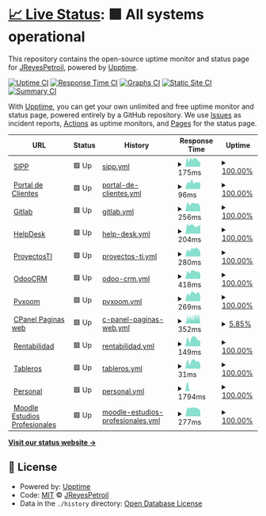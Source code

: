 # [📈 Live Status](https://JReyesPetroil.github.io/upptime): <!--live status--> **🟩 All systems operational**

This repository contains the open-source uptime monitor and status page for [JReyesPetroil](https://JReyesPetroil.github.io/upptime), powered by [Upptime](https://github.com/upptime/upptime).

[![Uptime CI](https://github.com/JReyesPetroil/upptime/workflows/Uptime%20CI/badge.svg)](https://github.com/JReyesPetroil/upptime/actions?query=workflow%3A%22Uptime+CI%22)
[![Response Time CI](https://github.com/JReyesPetroil/upptime/workflows/Response%20Time%20CI/badge.svg)](https://github.com/JReyesPetroil/upptime/actions?query=workflow%3A%22Response+Time+CI%22)
[![Graphs CI](https://github.com/JReyesPetroil/upptime/workflows/Graphs%20CI/badge.svg)](https://github.com/JReyesPetroil/upptime/actions?query=workflow%3A%22Graphs+CI%22)
[![Static Site CI](https://github.com/JReyesPetroil/upptime/workflows/Static%20Site%20CI/badge.svg)](https://github.com/JReyesPetroil/upptime/actions?query=workflow%3A%22Static+Site+CI%22)
[![Summary CI](https://github.com/JReyesPetroil/upptime/workflows/Summary%20CI/badge.svg)](https://github.com/JReyesPetroil/upptime/actions?query=workflow%3A%22Summary+CI%22)

With [Upptime](https://upptime.js.org), you can get your own unlimited and free uptime monitor and status page, powered entirely by a GitHub repository. We use [Issues](https://github.com/JReyesPetroil/upptime/issues) as incident reports, [Actions](https://github.com/JReyesPetroil/upptime/actions) as uptime monitors, and [Pages](https://JReyesPetroil.github.io/upptime) for the status page.

<!--start: status pages-->
<!-- This summary is generated by Upptime (https://github.com/upptime/upptime) -->
<!-- Do not edit this manually, your changes will be overwritten -->
<!-- prettier-ignore -->
| URL | Status | History | Response Time | Uptime |
| --- | ------ | ------- | ------------- | ------ |
| <img alt="" src="https://icons.duckduckgo.com/ip3/sipp.petroil.com.mx.ico" height="13"> [SIPP](https://sipp.petroil.com.mx/login.html) | 🟩 Up | [sipp.yml](https://github.com/JReyesPetroil/upptime/commits/HEAD/history/sipp.yml) | <details><summary><img alt="Response time graph" src="./graphs/sipp/response-time-week.png" height="20"> 175ms</summary><br><a href="https://estatus.petroil.dev/history/sipp"><img alt="Response time 246" src="https://img.shields.io/endpoint?url=https%3A%2F%2Fraw.githubusercontent.com%2FJReyesPetroil%2Fupptime%2FHEAD%2Fapi%2Fsipp%2Fresponse-time.json"></a><br><a href="https://estatus.petroil.dev/history/sipp"><img alt="24-hour response time 146" src="https://img.shields.io/endpoint?url=https%3A%2F%2Fraw.githubusercontent.com%2FJReyesPetroil%2Fupptime%2FHEAD%2Fapi%2Fsipp%2Fresponse-time-day.json"></a><br><a href="https://estatus.petroil.dev/history/sipp"><img alt="7-day response time 175" src="https://img.shields.io/endpoint?url=https%3A%2F%2Fraw.githubusercontent.com%2FJReyesPetroil%2Fupptime%2FHEAD%2Fapi%2Fsipp%2Fresponse-time-week.json"></a><br><a href="https://estatus.petroil.dev/history/sipp"><img alt="30-day response time 190" src="https://img.shields.io/endpoint?url=https%3A%2F%2Fraw.githubusercontent.com%2FJReyesPetroil%2Fupptime%2FHEAD%2Fapi%2Fsipp%2Fresponse-time-month.json"></a><br><a href="https://estatus.petroil.dev/history/sipp"><img alt="1-year response time 217" src="https://img.shields.io/endpoint?url=https%3A%2F%2Fraw.githubusercontent.com%2FJReyesPetroil%2Fupptime%2FHEAD%2Fapi%2Fsipp%2Fresponse-time-year.json"></a></details> | <details><summary><a href="https://estatus.petroil.dev/history/sipp">100.00%</a></summary><a href="https://estatus.petroil.dev/history/sipp"><img alt="All-time uptime 99.94%" src="https://img.shields.io/endpoint?url=https%3A%2F%2Fraw.githubusercontent.com%2FJReyesPetroil%2Fupptime%2FHEAD%2Fapi%2Fsipp%2Fuptime.json"></a><br><a href="https://estatus.petroil.dev/history/sipp"><img alt="24-hour uptime 100.00%" src="https://img.shields.io/endpoint?url=https%3A%2F%2Fraw.githubusercontent.com%2FJReyesPetroil%2Fupptime%2FHEAD%2Fapi%2Fsipp%2Fuptime-day.json"></a><br><a href="https://estatus.petroil.dev/history/sipp"><img alt="7-day uptime 100.00%" src="https://img.shields.io/endpoint?url=https%3A%2F%2Fraw.githubusercontent.com%2FJReyesPetroil%2Fupptime%2FHEAD%2Fapi%2Fsipp%2Fuptime-week.json"></a><br><a href="https://estatus.petroil.dev/history/sipp"><img alt="30-day uptime 100.00%" src="https://img.shields.io/endpoint?url=https%3A%2F%2Fraw.githubusercontent.com%2FJReyesPetroil%2Fupptime%2FHEAD%2Fapi%2Fsipp%2Fuptime-month.json"></a><br><a href="https://estatus.petroil.dev/history/sipp"><img alt="1-year uptime 100.00%" src="https://img.shields.io/endpoint?url=https%3A%2F%2Fraw.githubusercontent.com%2FJReyesPetroil%2Fupptime%2FHEAD%2Fapi%2Fsipp%2Fuptime-year.json"></a></details>
| <img alt="" src="https://icons.duckduckgo.com/ip3/asociados.petroil.com.mx.ico" height="13"> [Portal de Clientes](https://asociados.petroil.com.mx) | 🟩 Up | [portal-de-clientes.yml](https://github.com/JReyesPetroil/upptime/commits/HEAD/history/portal-de-clientes.yml) | <details><summary><img alt="Response time graph" src="./graphs/portal-de-clientes/response-time-week.png" height="20"> 96ms</summary><br><a href="https://estatus.petroil.dev/history/portal-de-clientes"><img alt="Response time 90" src="https://img.shields.io/endpoint?url=https%3A%2F%2Fraw.githubusercontent.com%2FJReyesPetroil%2Fupptime%2FHEAD%2Fapi%2Fportal-de-clientes%2Fresponse-time.json"></a><br><a href="https://estatus.petroil.dev/history/portal-de-clientes"><img alt="24-hour response time 96" src="https://img.shields.io/endpoint?url=https%3A%2F%2Fraw.githubusercontent.com%2FJReyesPetroil%2Fupptime%2FHEAD%2Fapi%2Fportal-de-clientes%2Fresponse-time-day.json"></a><br><a href="https://estatus.petroil.dev/history/portal-de-clientes"><img alt="7-day response time 96" src="https://img.shields.io/endpoint?url=https%3A%2F%2Fraw.githubusercontent.com%2FJReyesPetroil%2Fupptime%2FHEAD%2Fapi%2Fportal-de-clientes%2Fresponse-time-week.json"></a><br><a href="https://estatus.petroil.dev/history/portal-de-clientes"><img alt="30-day response time 94" src="https://img.shields.io/endpoint?url=https%3A%2F%2Fraw.githubusercontent.com%2FJReyesPetroil%2Fupptime%2FHEAD%2Fapi%2Fportal-de-clientes%2Fresponse-time-month.json"></a><br><a href="https://estatus.petroil.dev/history/portal-de-clientes"><img alt="1-year response time 95" src="https://img.shields.io/endpoint?url=https%3A%2F%2Fraw.githubusercontent.com%2FJReyesPetroil%2Fupptime%2FHEAD%2Fapi%2Fportal-de-clientes%2Fresponse-time-year.json"></a></details> | <details><summary><a href="https://estatus.petroil.dev/history/portal-de-clientes">100.00%</a></summary><a href="https://estatus.petroil.dev/history/portal-de-clientes"><img alt="All-time uptime 100.00%" src="https://img.shields.io/endpoint?url=https%3A%2F%2Fraw.githubusercontent.com%2FJReyesPetroil%2Fupptime%2FHEAD%2Fapi%2Fportal-de-clientes%2Fuptime.json"></a><br><a href="https://estatus.petroil.dev/history/portal-de-clientes"><img alt="24-hour uptime 100.00%" src="https://img.shields.io/endpoint?url=https%3A%2F%2Fraw.githubusercontent.com%2FJReyesPetroil%2Fupptime%2FHEAD%2Fapi%2Fportal-de-clientes%2Fuptime-day.json"></a><br><a href="https://estatus.petroil.dev/history/portal-de-clientes"><img alt="7-day uptime 100.00%" src="https://img.shields.io/endpoint?url=https%3A%2F%2Fraw.githubusercontent.com%2FJReyesPetroil%2Fupptime%2FHEAD%2Fapi%2Fportal-de-clientes%2Fuptime-week.json"></a><br><a href="https://estatus.petroil.dev/history/portal-de-clientes"><img alt="30-day uptime 100.00%" src="https://img.shields.io/endpoint?url=https%3A%2F%2Fraw.githubusercontent.com%2FJReyesPetroil%2Fupptime%2FHEAD%2Fapi%2Fportal-de-clientes%2Fuptime-month.json"></a><br><a href="https://estatus.petroil.dev/history/portal-de-clientes"><img alt="1-year uptime 100.00%" src="https://img.shields.io/endpoint?url=https%3A%2F%2Fraw.githubusercontent.com%2FJReyesPetroil%2Fupptime%2FHEAD%2Fapi%2Fportal-de-clientes%2Fuptime-year.json"></a></details>
| <img alt="" src="https://icons.duckduckgo.com/ip3/git.grupopetroil.com.mx.ico" height="13"> [Gitlab](https://git.grupopetroil.com.mx) | 🟩 Up | [gitlab.yml](https://github.com/JReyesPetroil/upptime/commits/HEAD/history/gitlab.yml) | <details><summary><img alt="Response time graph" src="./graphs/gitlab/response-time-week.png" height="20"> 256ms</summary><br><a href="https://estatus.petroil.dev/history/gitlab"><img alt="Response time 342" src="https://img.shields.io/endpoint?url=https%3A%2F%2Fraw.githubusercontent.com%2FJReyesPetroil%2Fupptime%2FHEAD%2Fapi%2Fgitlab%2Fresponse-time.json"></a><br><a href="https://estatus.petroil.dev/history/gitlab"><img alt="24-hour response time 144" src="https://img.shields.io/endpoint?url=https%3A%2F%2Fraw.githubusercontent.com%2FJReyesPetroil%2Fupptime%2FHEAD%2Fapi%2Fgitlab%2Fresponse-time-day.json"></a><br><a href="https://estatus.petroil.dev/history/gitlab"><img alt="7-day response time 256" src="https://img.shields.io/endpoint?url=https%3A%2F%2Fraw.githubusercontent.com%2FJReyesPetroil%2Fupptime%2FHEAD%2Fapi%2Fgitlab%2Fresponse-time-week.json"></a><br><a href="https://estatus.petroil.dev/history/gitlab"><img alt="30-day response time 283" src="https://img.shields.io/endpoint?url=https%3A%2F%2Fraw.githubusercontent.com%2FJReyesPetroil%2Fupptime%2FHEAD%2Fapi%2Fgitlab%2Fresponse-time-month.json"></a><br><a href="https://estatus.petroil.dev/history/gitlab"><img alt="1-year response time 345" src="https://img.shields.io/endpoint?url=https%3A%2F%2Fraw.githubusercontent.com%2FJReyesPetroil%2Fupptime%2FHEAD%2Fapi%2Fgitlab%2Fresponse-time-year.json"></a></details> | <details><summary><a href="https://estatus.petroil.dev/history/gitlab">100.00%</a></summary><a href="https://estatus.petroil.dev/history/gitlab"><img alt="All-time uptime 99.58%" src="https://img.shields.io/endpoint?url=https%3A%2F%2Fraw.githubusercontent.com%2FJReyesPetroil%2Fupptime%2FHEAD%2Fapi%2Fgitlab%2Fuptime.json"></a><br><a href="https://estatus.petroil.dev/history/gitlab"><img alt="24-hour uptime 100.00%" src="https://img.shields.io/endpoint?url=https%3A%2F%2Fraw.githubusercontent.com%2FJReyesPetroil%2Fupptime%2FHEAD%2Fapi%2Fgitlab%2Fuptime-day.json"></a><br><a href="https://estatus.petroil.dev/history/gitlab"><img alt="7-day uptime 100.00%" src="https://img.shields.io/endpoint?url=https%3A%2F%2Fraw.githubusercontent.com%2FJReyesPetroil%2Fupptime%2FHEAD%2Fapi%2Fgitlab%2Fuptime-week.json"></a><br><a href="https://estatus.petroil.dev/history/gitlab"><img alt="30-day uptime 99.93%" src="https://img.shields.io/endpoint?url=https%3A%2F%2Fraw.githubusercontent.com%2FJReyesPetroil%2Fupptime%2FHEAD%2Fapi%2Fgitlab%2Fuptime-month.json"></a><br><a href="https://estatus.petroil.dev/history/gitlab"><img alt="1-year uptime 99.81%" src="https://img.shields.io/endpoint?url=https%3A%2F%2Fraw.githubusercontent.com%2FJReyesPetroil%2Fupptime%2FHEAD%2Fapi%2Fgitlab%2Fuptime-year.json"></a></details>
| <img alt="" src="https://icons.duckduckgo.com/ip3/soporte.petroil.dev.ico" height="13"> [HelpDesk](https://soporte.petroil.dev) | 🟩 Up | [help-desk.yml](https://github.com/JReyesPetroil/upptime/commits/HEAD/history/help-desk.yml) | <details><summary><img alt="Response time graph" src="./graphs/help-desk/response-time-week.png" height="20"> 204ms</summary><br><a href="https://estatus.petroil.dev/history/help-desk"><img alt="Response time 205" src="https://img.shields.io/endpoint?url=https%3A%2F%2Fraw.githubusercontent.com%2FJReyesPetroil%2Fupptime%2FHEAD%2Fapi%2Fhelp-desk%2Fresponse-time.json"></a><br><a href="https://estatus.petroil.dev/history/help-desk"><img alt="24-hour response time 199" src="https://img.shields.io/endpoint?url=https%3A%2F%2Fraw.githubusercontent.com%2FJReyesPetroil%2Fupptime%2FHEAD%2Fapi%2Fhelp-desk%2Fresponse-time-day.json"></a><br><a href="https://estatus.petroil.dev/history/help-desk"><img alt="7-day response time 204" src="https://img.shields.io/endpoint?url=https%3A%2F%2Fraw.githubusercontent.com%2FJReyesPetroil%2Fupptime%2FHEAD%2Fapi%2Fhelp-desk%2Fresponse-time-week.json"></a><br><a href="https://estatus.petroil.dev/history/help-desk"><img alt="30-day response time 201" src="https://img.shields.io/endpoint?url=https%3A%2F%2Fraw.githubusercontent.com%2FJReyesPetroil%2Fupptime%2FHEAD%2Fapi%2Fhelp-desk%2Fresponse-time-month.json"></a><br><a href="https://estatus.petroil.dev/history/help-desk"><img alt="1-year response time 208" src="https://img.shields.io/endpoint?url=https%3A%2F%2Fraw.githubusercontent.com%2FJReyesPetroil%2Fupptime%2FHEAD%2Fapi%2Fhelp-desk%2Fresponse-time-year.json"></a></details> | <details><summary><a href="https://estatus.petroil.dev/history/help-desk">100.00%</a></summary><a href="https://estatus.petroil.dev/history/help-desk"><img alt="All-time uptime 97.21%" src="https://img.shields.io/endpoint?url=https%3A%2F%2Fraw.githubusercontent.com%2FJReyesPetroil%2Fupptime%2FHEAD%2Fapi%2Fhelp-desk%2Fuptime.json"></a><br><a href="https://estatus.petroil.dev/history/help-desk"><img alt="24-hour uptime 100.00%" src="https://img.shields.io/endpoint?url=https%3A%2F%2Fraw.githubusercontent.com%2FJReyesPetroil%2Fupptime%2FHEAD%2Fapi%2Fhelp-desk%2Fuptime-day.json"></a><br><a href="https://estatus.petroil.dev/history/help-desk"><img alt="7-day uptime 100.00%" src="https://img.shields.io/endpoint?url=https%3A%2F%2Fraw.githubusercontent.com%2FJReyesPetroil%2Fupptime%2FHEAD%2Fapi%2Fhelp-desk%2Fuptime-week.json"></a><br><a href="https://estatus.petroil.dev/history/help-desk"><img alt="30-day uptime 99.97%" src="https://img.shields.io/endpoint?url=https%3A%2F%2Fraw.githubusercontent.com%2FJReyesPetroil%2Fupptime%2FHEAD%2Fapi%2Fhelp-desk%2Fuptime-month.json"></a><br><a href="https://estatus.petroil.dev/history/help-desk"><img alt="1-year uptime 99.99%" src="https://img.shields.io/endpoint?url=https%3A%2F%2Fraw.githubusercontent.com%2FJReyesPetroil%2Fupptime%2FHEAD%2Fapi%2Fhelp-desk%2Fuptime-year.json"></a></details>
| <img alt="" src="https://icons.duckduckgo.com/ip3/proyectos.petroil.dev.ico" height="13"> [ProyectosTI](https://proyectos.petroil.dev) | 🟩 Up | [proyectos-ti.yml](https://github.com/JReyesPetroil/upptime/commits/HEAD/history/proyectos-ti.yml) | <details><summary><img alt="Response time graph" src="./graphs/proyectos-ti/response-time-week.png" height="20"> 280ms</summary><br><a href="https://estatus.petroil.dev/history/proyectos-ti"><img alt="Response time 352" src="https://img.shields.io/endpoint?url=https%3A%2F%2Fraw.githubusercontent.com%2FJReyesPetroil%2Fupptime%2FHEAD%2Fapi%2Fproyectos-ti%2Fresponse-time.json"></a><br><a href="https://estatus.petroil.dev/history/proyectos-ti"><img alt="24-hour response time 201" src="https://img.shields.io/endpoint?url=https%3A%2F%2Fraw.githubusercontent.com%2FJReyesPetroil%2Fupptime%2FHEAD%2Fapi%2Fproyectos-ti%2Fresponse-time-day.json"></a><br><a href="https://estatus.petroil.dev/history/proyectos-ti"><img alt="7-day response time 280" src="https://img.shields.io/endpoint?url=https%3A%2F%2Fraw.githubusercontent.com%2FJReyesPetroil%2Fupptime%2FHEAD%2Fapi%2Fproyectos-ti%2Fresponse-time-week.json"></a><br><a href="https://estatus.petroil.dev/history/proyectos-ti"><img alt="30-day response time 323" src="https://img.shields.io/endpoint?url=https%3A%2F%2Fraw.githubusercontent.com%2FJReyesPetroil%2Fupptime%2FHEAD%2Fapi%2Fproyectos-ti%2Fresponse-time-month.json"></a><br><a href="https://estatus.petroil.dev/history/proyectos-ti"><img alt="1-year response time 326" src="https://img.shields.io/endpoint?url=https%3A%2F%2Fraw.githubusercontent.com%2FJReyesPetroil%2Fupptime%2FHEAD%2Fapi%2Fproyectos-ti%2Fresponse-time-year.json"></a></details> | <details><summary><a href="https://estatus.petroil.dev/history/proyectos-ti">100.00%</a></summary><a href="https://estatus.petroil.dev/history/proyectos-ti"><img alt="All-time uptime 99.24%" src="https://img.shields.io/endpoint?url=https%3A%2F%2Fraw.githubusercontent.com%2FJReyesPetroil%2Fupptime%2FHEAD%2Fapi%2Fproyectos-ti%2Fuptime.json"></a><br><a href="https://estatus.petroil.dev/history/proyectos-ti"><img alt="24-hour uptime 100.00%" src="https://img.shields.io/endpoint?url=https%3A%2F%2Fraw.githubusercontent.com%2FJReyesPetroil%2Fupptime%2FHEAD%2Fapi%2Fproyectos-ti%2Fuptime-day.json"></a><br><a href="https://estatus.petroil.dev/history/proyectos-ti"><img alt="7-day uptime 100.00%" src="https://img.shields.io/endpoint?url=https%3A%2F%2Fraw.githubusercontent.com%2FJReyesPetroil%2Fupptime%2FHEAD%2Fapi%2Fproyectos-ti%2Fuptime-week.json"></a><br><a href="https://estatus.petroil.dev/history/proyectos-ti"><img alt="30-day uptime 100.00%" src="https://img.shields.io/endpoint?url=https%3A%2F%2Fraw.githubusercontent.com%2FJReyesPetroil%2Fupptime%2FHEAD%2Fapi%2Fproyectos-ti%2Fuptime-month.json"></a><br><a href="https://estatus.petroil.dev/history/proyectos-ti"><img alt="1-year uptime 97.83%" src="https://img.shields.io/endpoint?url=https%3A%2F%2Fraw.githubusercontent.com%2FJReyesPetroil%2Fupptime%2FHEAD%2Fapi%2Fproyectos-ti%2Fuptime-year.json"></a></details>
| <img alt="" src="https://icons.duckduckgo.com/ip3/crm.grupopetroil.com.mx.ico" height="13"> [OdooCRM](https://crm.grupopetroil.com.mx/web/login) | 🟩 Up | [odoo-crm.yml](https://github.com/JReyesPetroil/upptime/commits/HEAD/history/odoo-crm.yml) | <details><summary><img alt="Response time graph" src="./graphs/odoo-crm/response-time-week.png" height="20"> 418ms</summary><br><a href="https://estatus.petroil.dev/history/odoo-crm"><img alt="Response time 521" src="https://img.shields.io/endpoint?url=https%3A%2F%2Fraw.githubusercontent.com%2FJReyesPetroil%2Fupptime%2FHEAD%2Fapi%2Fodoo-crm%2Fresponse-time.json"></a><br><a href="https://estatus.petroil.dev/history/odoo-crm"><img alt="24-hour response time 300" src="https://img.shields.io/endpoint?url=https%3A%2F%2Fraw.githubusercontent.com%2FJReyesPetroil%2Fupptime%2FHEAD%2Fapi%2Fodoo-crm%2Fresponse-time-day.json"></a><br><a href="https://estatus.petroil.dev/history/odoo-crm"><img alt="7-day response time 418" src="https://img.shields.io/endpoint?url=https%3A%2F%2Fraw.githubusercontent.com%2FJReyesPetroil%2Fupptime%2FHEAD%2Fapi%2Fodoo-crm%2Fresponse-time-week.json"></a><br><a href="https://estatus.petroil.dev/history/odoo-crm"><img alt="30-day response time 467" src="https://img.shields.io/endpoint?url=https%3A%2F%2Fraw.githubusercontent.com%2FJReyesPetroil%2Fupptime%2FHEAD%2Fapi%2Fodoo-crm%2Fresponse-time-month.json"></a><br><a href="https://estatus.petroil.dev/history/odoo-crm"><img alt="1-year response time 533" src="https://img.shields.io/endpoint?url=https%3A%2F%2Fraw.githubusercontent.com%2FJReyesPetroil%2Fupptime%2FHEAD%2Fapi%2Fodoo-crm%2Fresponse-time-year.json"></a></details> | <details><summary><a href="https://estatus.petroil.dev/history/odoo-crm">100.00%</a></summary><a href="https://estatus.petroil.dev/history/odoo-crm"><img alt="All-time uptime 99.44%" src="https://img.shields.io/endpoint?url=https%3A%2F%2Fraw.githubusercontent.com%2FJReyesPetroil%2Fupptime%2FHEAD%2Fapi%2Fodoo-crm%2Fuptime.json"></a><br><a href="https://estatus.petroil.dev/history/odoo-crm"><img alt="24-hour uptime 100.00%" src="https://img.shields.io/endpoint?url=https%3A%2F%2Fraw.githubusercontent.com%2FJReyesPetroil%2Fupptime%2FHEAD%2Fapi%2Fodoo-crm%2Fuptime-day.json"></a><br><a href="https://estatus.petroil.dev/history/odoo-crm"><img alt="7-day uptime 100.00%" src="https://img.shields.io/endpoint?url=https%3A%2F%2Fraw.githubusercontent.com%2FJReyesPetroil%2Fupptime%2FHEAD%2Fapi%2Fodoo-crm%2Fuptime-week.json"></a><br><a href="https://estatus.petroil.dev/history/odoo-crm"><img alt="30-day uptime 100.00%" src="https://img.shields.io/endpoint?url=https%3A%2F%2Fraw.githubusercontent.com%2FJReyesPetroil%2Fupptime%2FHEAD%2Fapi%2Fodoo-crm%2Fuptime-month.json"></a><br><a href="https://estatus.petroil.dev/history/odoo-crm"><img alt="1-year uptime 100.00%" src="https://img.shields.io/endpoint?url=https%3A%2F%2Fraw.githubusercontent.com%2FJReyesPetroil%2Fupptime%2FHEAD%2Fapi%2Fodoo-crm%2Fuptime-year.json"></a></details>
| <img alt="" src="https://icons.duckduckgo.com/ip3/pyxoom.grupopetroil.com.mx.ico" height="13"> [Pyxoom](https://pyxoom.grupopetroil.com.mx/Helper/Home/Login) | 🟩 Up | [pyxoom.yml](https://github.com/JReyesPetroil/upptime/commits/HEAD/history/pyxoom.yml) | <details><summary><img alt="Response time graph" src="./graphs/pyxoom/response-time-week.png" height="20"> 269ms</summary><br><a href="https://estatus.petroil.dev/history/pyxoom"><img alt="Response time 309" src="https://img.shields.io/endpoint?url=https%3A%2F%2Fraw.githubusercontent.com%2FJReyesPetroil%2Fupptime%2FHEAD%2Fapi%2Fpyxoom%2Fresponse-time.json"></a><br><a href="https://estatus.petroil.dev/history/pyxoom"><img alt="24-hour response time 200" src="https://img.shields.io/endpoint?url=https%3A%2F%2Fraw.githubusercontent.com%2FJReyesPetroil%2Fupptime%2FHEAD%2Fapi%2Fpyxoom%2Fresponse-time-day.json"></a><br><a href="https://estatus.petroil.dev/history/pyxoom"><img alt="7-day response time 269" src="https://img.shields.io/endpoint?url=https%3A%2F%2Fraw.githubusercontent.com%2FJReyesPetroil%2Fupptime%2FHEAD%2Fapi%2Fpyxoom%2Fresponse-time-week.json"></a><br><a href="https://estatus.petroil.dev/history/pyxoom"><img alt="30-day response time 261" src="https://img.shields.io/endpoint?url=https%3A%2F%2Fraw.githubusercontent.com%2FJReyesPetroil%2Fupptime%2FHEAD%2Fapi%2Fpyxoom%2Fresponse-time-month.json"></a><br><a href="https://estatus.petroil.dev/history/pyxoom"><img alt="1-year response time 303" src="https://img.shields.io/endpoint?url=https%3A%2F%2Fraw.githubusercontent.com%2FJReyesPetroil%2Fupptime%2FHEAD%2Fapi%2Fpyxoom%2Fresponse-time-year.json"></a></details> | <details><summary><a href="https://estatus.petroil.dev/history/pyxoom">100.00%</a></summary><a href="https://estatus.petroil.dev/history/pyxoom"><img alt="All-time uptime 99.65%" src="https://img.shields.io/endpoint?url=https%3A%2F%2Fraw.githubusercontent.com%2FJReyesPetroil%2Fupptime%2FHEAD%2Fapi%2Fpyxoom%2Fuptime.json"></a><br><a href="https://estatus.petroil.dev/history/pyxoom"><img alt="24-hour uptime 100.00%" src="https://img.shields.io/endpoint?url=https%3A%2F%2Fraw.githubusercontent.com%2FJReyesPetroil%2Fupptime%2FHEAD%2Fapi%2Fpyxoom%2Fuptime-day.json"></a><br><a href="https://estatus.petroil.dev/history/pyxoom"><img alt="7-day uptime 100.00%" src="https://img.shields.io/endpoint?url=https%3A%2F%2Fraw.githubusercontent.com%2FJReyesPetroil%2Fupptime%2FHEAD%2Fapi%2Fpyxoom%2Fuptime-week.json"></a><br><a href="https://estatus.petroil.dev/history/pyxoom"><img alt="30-day uptime 100.00%" src="https://img.shields.io/endpoint?url=https%3A%2F%2Fraw.githubusercontent.com%2FJReyesPetroil%2Fupptime%2FHEAD%2Fapi%2Fpyxoom%2Fuptime-month.json"></a><br><a href="https://estatus.petroil.dev/history/pyxoom"><img alt="1-year uptime 99.66%" src="https://img.shields.io/endpoint?url=https%3A%2F%2Fraw.githubusercontent.com%2FJReyesPetroil%2Fupptime%2FHEAD%2Fapi%2Fpyxoom%2Fuptime-year.json"></a></details>
| <img alt="" src="https://icons.duckduckgo.com/ip3/petroil.com.mx.ico" height="13"> [CPanel Paginas web](https://petroil.com.mx) | 🟩 Up | [c-panel-paginas-web.yml](https://github.com/JReyesPetroil/upptime/commits/HEAD/history/c-panel-paginas-web.yml) | <details><summary><img alt="Response time graph" src="./graphs/c-panel-paginas-web/response-time-week.png" height="20"> 352ms</summary><br><a href="https://estatus.petroil.dev/history/c-panel-paginas-web"><img alt="Response time 157" src="https://img.shields.io/endpoint?url=https%3A%2F%2Fraw.githubusercontent.com%2FJReyesPetroil%2Fupptime%2FHEAD%2Fapi%2Fc-panel-paginas-web%2Fresponse-time.json"></a><br><a href="https://estatus.petroil.dev/history/c-panel-paginas-web"><img alt="24-hour response time 375" src="https://img.shields.io/endpoint?url=https%3A%2F%2Fraw.githubusercontent.com%2FJReyesPetroil%2Fupptime%2FHEAD%2Fapi%2Fc-panel-paginas-web%2Fresponse-time-day.json"></a><br><a href="https://estatus.petroil.dev/history/c-panel-paginas-web"><img alt="7-day response time 352" src="https://img.shields.io/endpoint?url=https%3A%2F%2Fraw.githubusercontent.com%2FJReyesPetroil%2Fupptime%2FHEAD%2Fapi%2Fc-panel-paginas-web%2Fresponse-time-week.json"></a><br><a href="https://estatus.petroil.dev/history/c-panel-paginas-web"><img alt="30-day response time 299" src="https://img.shields.io/endpoint?url=https%3A%2F%2Fraw.githubusercontent.com%2FJReyesPetroil%2Fupptime%2FHEAD%2Fapi%2Fc-panel-paginas-web%2Fresponse-time-month.json"></a><br><a href="https://estatus.petroil.dev/history/c-panel-paginas-web"><img alt="1-year response time 157" src="https://img.shields.io/endpoint?url=https%3A%2F%2Fraw.githubusercontent.com%2FJReyesPetroil%2Fupptime%2FHEAD%2Fapi%2Fc-panel-paginas-web%2Fresponse-time-year.json"></a></details> | <details><summary><a href="https://estatus.petroil.dev/history/c-panel-paginas-web">5.85%</a></summary><a href="https://estatus.petroil.dev/history/c-panel-paginas-web"><img alt="All-time uptime 0.15%" src="https://img.shields.io/endpoint?url=https%3A%2F%2Fraw.githubusercontent.com%2FJReyesPetroil%2Fupptime%2FHEAD%2Fapi%2Fc-panel-paginas-web%2Fuptime.json"></a><br><a href="https://estatus.petroil.dev/history/c-panel-paginas-web"><img alt="24-hour uptime 14.03%" src="https://img.shields.io/endpoint?url=https%3A%2F%2Fraw.githubusercontent.com%2FJReyesPetroil%2Fupptime%2FHEAD%2Fapi%2Fc-panel-paginas-web%2Fuptime-day.json"></a><br><a href="https://estatus.petroil.dev/history/c-panel-paginas-web"><img alt="7-day uptime 5.85%" src="https://img.shields.io/endpoint?url=https%3A%2F%2Fraw.githubusercontent.com%2FJReyesPetroil%2Fupptime%2FHEAD%2Fapi%2Fc-panel-paginas-web%2Fuptime-week.json"></a><br><a href="https://estatus.petroil.dev/history/c-panel-paginas-web"><img alt="30-day uptime 0.00%" src="https://img.shields.io/endpoint?url=https%3A%2F%2Fraw.githubusercontent.com%2FJReyesPetroil%2Fupptime%2FHEAD%2Fapi%2Fc-panel-paginas-web%2Fuptime-month.json"></a><br><a href="https://estatus.petroil.dev/history/c-panel-paginas-web"><img alt="1-year uptime 0.15%" src="https://img.shields.io/endpoint?url=https%3A%2F%2Fraw.githubusercontent.com%2FJReyesPetroil%2Fupptime%2FHEAD%2Fapi%2Fc-panel-paginas-web%2Fuptime-year.json"></a></details>
| <img alt="" src="https://icons.duckduckgo.com/ip3/api.grupopetroil.com.mx.ico" height="13"> [Rentabilidad](https://api.grupopetroil.com.mx/v1/rentabilidad) | 🟩 Up | [rentabilidad.yml](https://github.com/JReyesPetroil/upptime/commits/HEAD/history/rentabilidad.yml) | <details><summary><img alt="Response time graph" src="./graphs/rentabilidad/response-time-week.png" height="20"> 149ms</summary><br><a href="https://estatus.petroil.dev/history/rentabilidad"><img alt="Response time 224" src="https://img.shields.io/endpoint?url=https%3A%2F%2Fraw.githubusercontent.com%2FJReyesPetroil%2Fupptime%2FHEAD%2Fapi%2Frentabilidad%2Fresponse-time.json"></a><br><a href="https://estatus.petroil.dev/history/rentabilidad"><img alt="24-hour response time 111" src="https://img.shields.io/endpoint?url=https%3A%2F%2Fraw.githubusercontent.com%2FJReyesPetroil%2Fupptime%2FHEAD%2Fapi%2Frentabilidad%2Fresponse-time-day.json"></a><br><a href="https://estatus.petroil.dev/history/rentabilidad"><img alt="7-day response time 149" src="https://img.shields.io/endpoint?url=https%3A%2F%2Fraw.githubusercontent.com%2FJReyesPetroil%2Fupptime%2FHEAD%2Fapi%2Frentabilidad%2Fresponse-time-week.json"></a><br><a href="https://estatus.petroil.dev/history/rentabilidad"><img alt="30-day response time 169" src="https://img.shields.io/endpoint?url=https%3A%2F%2Fraw.githubusercontent.com%2FJReyesPetroil%2Fupptime%2FHEAD%2Fapi%2Frentabilidad%2Fresponse-time-month.json"></a><br><a href="https://estatus.petroil.dev/history/rentabilidad"><img alt="1-year response time 227" src="https://img.shields.io/endpoint?url=https%3A%2F%2Fraw.githubusercontent.com%2FJReyesPetroil%2Fupptime%2FHEAD%2Fapi%2Frentabilidad%2Fresponse-time-year.json"></a></details> | <details><summary><a href="https://estatus.petroil.dev/history/rentabilidad">100.00%</a></summary><a href="https://estatus.petroil.dev/history/rentabilidad"><img alt="All-time uptime 99.13%" src="https://img.shields.io/endpoint?url=https%3A%2F%2Fraw.githubusercontent.com%2FJReyesPetroil%2Fupptime%2FHEAD%2Fapi%2Frentabilidad%2Fuptime.json"></a><br><a href="https://estatus.petroil.dev/history/rentabilidad"><img alt="24-hour uptime 100.00%" src="https://img.shields.io/endpoint?url=https%3A%2F%2Fraw.githubusercontent.com%2FJReyesPetroil%2Fupptime%2FHEAD%2Fapi%2Frentabilidad%2Fuptime-day.json"></a><br><a href="https://estatus.petroil.dev/history/rentabilidad"><img alt="7-day uptime 100.00%" src="https://img.shields.io/endpoint?url=https%3A%2F%2Fraw.githubusercontent.com%2FJReyesPetroil%2Fupptime%2FHEAD%2Fapi%2Frentabilidad%2Fuptime-week.json"></a><br><a href="https://estatus.petroil.dev/history/rentabilidad"><img alt="30-day uptime 99.95%" src="https://img.shields.io/endpoint?url=https%3A%2F%2Fraw.githubusercontent.com%2FJReyesPetroil%2Fupptime%2FHEAD%2Fapi%2Frentabilidad%2Fuptime-month.json"></a><br><a href="https://estatus.petroil.dev/history/rentabilidad"><img alt="1-year uptime 99.97%" src="https://img.shields.io/endpoint?url=https%3A%2F%2Fraw.githubusercontent.com%2FJReyesPetroil%2Fupptime%2FHEAD%2Fapi%2Frentabilidad%2Fuptime-year.json"></a></details>
| <img alt="" src="https://icons.duckduckgo.com/ip3/api.grupopetroil.com.mx.ico" height="13"> [Tableros](https://api.grupopetroil.com.mx/v1/dashboards) | 🟩 Up | [tableros.yml](https://github.com/JReyesPetroil/upptime/commits/HEAD/history/tableros.yml) | <details><summary><img alt="Response time graph" src="./graphs/tableros/response-time-week.png" height="20"> 31ms</summary><br><a href="https://estatus.petroil.dev/history/tableros"><img alt="Response time 45" src="https://img.shields.io/endpoint?url=https%3A%2F%2Fraw.githubusercontent.com%2FJReyesPetroil%2Fupptime%2FHEAD%2Fapi%2Ftableros%2Fresponse-time.json"></a><br><a href="https://estatus.petroil.dev/history/tableros"><img alt="24-hour response time 20" src="https://img.shields.io/endpoint?url=https%3A%2F%2Fraw.githubusercontent.com%2FJReyesPetroil%2Fupptime%2FHEAD%2Fapi%2Ftableros%2Fresponse-time-day.json"></a><br><a href="https://estatus.petroil.dev/history/tableros"><img alt="7-day response time 31" src="https://img.shields.io/endpoint?url=https%3A%2F%2Fraw.githubusercontent.com%2FJReyesPetroil%2Fupptime%2FHEAD%2Fapi%2Ftableros%2Fresponse-time-week.json"></a><br><a href="https://estatus.petroil.dev/history/tableros"><img alt="30-day response time 37" src="https://img.shields.io/endpoint?url=https%3A%2F%2Fraw.githubusercontent.com%2FJReyesPetroil%2Fupptime%2FHEAD%2Fapi%2Ftableros%2Fresponse-time-month.json"></a><br><a href="https://estatus.petroil.dev/history/tableros"><img alt="1-year response time 43" src="https://img.shields.io/endpoint?url=https%3A%2F%2Fraw.githubusercontent.com%2FJReyesPetroil%2Fupptime%2FHEAD%2Fapi%2Ftableros%2Fresponse-time-year.json"></a></details> | <details><summary><a href="https://estatus.petroil.dev/history/tableros">100.00%</a></summary><a href="https://estatus.petroil.dev/history/tableros"><img alt="All-time uptime 99.88%" src="https://img.shields.io/endpoint?url=https%3A%2F%2Fraw.githubusercontent.com%2FJReyesPetroil%2Fupptime%2FHEAD%2Fapi%2Ftableros%2Fuptime.json"></a><br><a href="https://estatus.petroil.dev/history/tableros"><img alt="24-hour uptime 100.00%" src="https://img.shields.io/endpoint?url=https%3A%2F%2Fraw.githubusercontent.com%2FJReyesPetroil%2Fupptime%2FHEAD%2Fapi%2Ftableros%2Fuptime-day.json"></a><br><a href="https://estatus.petroil.dev/history/tableros"><img alt="7-day uptime 100.00%" src="https://img.shields.io/endpoint?url=https%3A%2F%2Fraw.githubusercontent.com%2FJReyesPetroil%2Fupptime%2FHEAD%2Fapi%2Ftableros%2Fuptime-week.json"></a><br><a href="https://estatus.petroil.dev/history/tableros"><img alt="30-day uptime 99.90%" src="https://img.shields.io/endpoint?url=https%3A%2F%2Fraw.githubusercontent.com%2FJReyesPetroil%2Fupptime%2FHEAD%2Fapi%2Ftableros%2Fuptime-month.json"></a><br><a href="https://estatus.petroil.dev/history/tableros"><img alt="1-year uptime 99.95%" src="https://img.shields.io/endpoint?url=https%3A%2F%2Fraw.githubusercontent.com%2FJReyesPetroil%2Fupptime%2FHEAD%2Fapi%2Ftableros%2Fuptime-year.json"></a></details>
| <img alt="" src="https://icons.duckduckgo.com/ip3/api.grupopetroil.com.mx.ico" height="13"> [Personal](https://api.grupopetroil.com.mx/v1/personal/health) | 🟩 Up | [personal.yml](https://github.com/JReyesPetroil/upptime/commits/HEAD/history/personal.yml) | <details><summary><img alt="Response time graph" src="./graphs/personal/response-time-week.png" height="20"> 1794ms</summary><br><a href="https://estatus.petroil.dev/history/personal"><img alt="Response time 265" src="https://img.shields.io/endpoint?url=https%3A%2F%2Fraw.githubusercontent.com%2FJReyesPetroil%2Fupptime%2FHEAD%2Fapi%2Fpersonal%2Fresponse-time.json"></a><br><a href="https://estatus.petroil.dev/history/personal"><img alt="24-hour response time 24" src="https://img.shields.io/endpoint?url=https%3A%2F%2Fraw.githubusercontent.com%2FJReyesPetroil%2Fupptime%2FHEAD%2Fapi%2Fpersonal%2Fresponse-time-day.json"></a><br><a href="https://estatus.petroil.dev/history/personal"><img alt="7-day response time 1794" src="https://img.shields.io/endpoint?url=https%3A%2F%2Fraw.githubusercontent.com%2FJReyesPetroil%2Fupptime%2FHEAD%2Fapi%2Fpersonal%2Fresponse-time-week.json"></a><br><a href="https://estatus.petroil.dev/history/personal"><img alt="30-day response time 802" src="https://img.shields.io/endpoint?url=https%3A%2F%2Fraw.githubusercontent.com%2FJReyesPetroil%2Fupptime%2FHEAD%2Fapi%2Fpersonal%2Fresponse-time-month.json"></a><br><a href="https://estatus.petroil.dev/history/personal"><img alt="1-year response time 343" src="https://img.shields.io/endpoint?url=https%3A%2F%2Fraw.githubusercontent.com%2FJReyesPetroil%2Fupptime%2FHEAD%2Fapi%2Fpersonal%2Fresponse-time-year.json"></a></details> | <details><summary><a href="https://estatus.petroil.dev/history/personal">100.00%</a></summary><a href="https://estatus.petroil.dev/history/personal"><img alt="All-time uptime 96.59%" src="https://img.shields.io/endpoint?url=https%3A%2F%2Fraw.githubusercontent.com%2FJReyesPetroil%2Fupptime%2FHEAD%2Fapi%2Fpersonal%2Fuptime.json"></a><br><a href="https://estatus.petroil.dev/history/personal"><img alt="24-hour uptime 100.00%" src="https://img.shields.io/endpoint?url=https%3A%2F%2Fraw.githubusercontent.com%2FJReyesPetroil%2Fupptime%2FHEAD%2Fapi%2Fpersonal%2Fuptime-day.json"></a><br><a href="https://estatus.petroil.dev/history/personal"><img alt="7-day uptime 100.00%" src="https://img.shields.io/endpoint?url=https%3A%2F%2Fraw.githubusercontent.com%2FJReyesPetroil%2Fupptime%2FHEAD%2Fapi%2Fpersonal%2Fuptime-week.json"></a><br><a href="https://estatus.petroil.dev/history/personal"><img alt="30-day uptime 83.82%" src="https://img.shields.io/endpoint?url=https%3A%2F%2Fraw.githubusercontent.com%2FJReyesPetroil%2Fupptime%2FHEAD%2Fapi%2Fpersonal%2Fuptime-month.json"></a><br><a href="https://estatus.petroil.dev/history/personal"><img alt="1-year uptime 97.53%" src="https://img.shields.io/endpoint?url=https%3A%2F%2Fraw.githubusercontent.com%2FJReyesPetroil%2Fupptime%2FHEAD%2Fapi%2Fpersonal%2Fuptime-year.json"></a></details>
| <img alt="" src="https://icons.duckduckgo.com/ip3/elearning.imexaa.mx.ico" height="13"> [Moodle Estudios Profesionales](https://elearning.imexaa.mx/) | 🟩 Up | [moodle-estudios-profesionales.yml](https://github.com/JReyesPetroil/upptime/commits/HEAD/history/moodle-estudios-profesionales.yml) | <details><summary><img alt="Response time graph" src="./graphs/moodle-estudios-profesionales/response-time-week.png" height="20"> 277ms</summary><br><a href="https://estatus.petroil.dev/history/moodle-estudios-profesionales"><img alt="Response time 303" src="https://img.shields.io/endpoint?url=https%3A%2F%2Fraw.githubusercontent.com%2FJReyesPetroil%2Fupptime%2FHEAD%2Fapi%2Fmoodle-estudios-profesionales%2Fresponse-time.json"></a><br><a href="https://estatus.petroil.dev/history/moodle-estudios-profesionales"><img alt="24-hour response time 201" src="https://img.shields.io/endpoint?url=https%3A%2F%2Fraw.githubusercontent.com%2FJReyesPetroil%2Fupptime%2FHEAD%2Fapi%2Fmoodle-estudios-profesionales%2Fresponse-time-day.json"></a><br><a href="https://estatus.petroil.dev/history/moodle-estudios-profesionales"><img alt="7-day response time 277" src="https://img.shields.io/endpoint?url=https%3A%2F%2Fraw.githubusercontent.com%2FJReyesPetroil%2Fupptime%2FHEAD%2Fapi%2Fmoodle-estudios-profesionales%2Fresponse-time-week.json"></a><br><a href="https://estatus.petroil.dev/history/moodle-estudios-profesionales"><img alt="30-day response time 343" src="https://img.shields.io/endpoint?url=https%3A%2F%2Fraw.githubusercontent.com%2FJReyesPetroil%2Fupptime%2FHEAD%2Fapi%2Fmoodle-estudios-profesionales%2Fresponse-time-month.json"></a><br><a href="https://estatus.petroil.dev/history/moodle-estudios-profesionales"><img alt="1-year response time 303" src="https://img.shields.io/endpoint?url=https%3A%2F%2Fraw.githubusercontent.com%2FJReyesPetroil%2Fupptime%2FHEAD%2Fapi%2Fmoodle-estudios-profesionales%2Fresponse-time-year.json"></a></details> | <details><summary><a href="https://estatus.petroil.dev/history/moodle-estudios-profesionales">100.00%</a></summary><a href="https://estatus.petroil.dev/history/moodle-estudios-profesionales"><img alt="All-time uptime 99.99%" src="https://img.shields.io/endpoint?url=https%3A%2F%2Fraw.githubusercontent.com%2FJReyesPetroil%2Fupptime%2FHEAD%2Fapi%2Fmoodle-estudios-profesionales%2Fuptime.json"></a><br><a href="https://estatus.petroil.dev/history/moodle-estudios-profesionales"><img alt="24-hour uptime 100.00%" src="https://img.shields.io/endpoint?url=https%3A%2F%2Fraw.githubusercontent.com%2FJReyesPetroil%2Fupptime%2FHEAD%2Fapi%2Fmoodle-estudios-profesionales%2Fuptime-day.json"></a><br><a href="https://estatus.petroil.dev/history/moodle-estudios-profesionales"><img alt="7-day uptime 100.00%" src="https://img.shields.io/endpoint?url=https%3A%2F%2Fraw.githubusercontent.com%2FJReyesPetroil%2Fupptime%2FHEAD%2Fapi%2Fmoodle-estudios-profesionales%2Fuptime-week.json"></a><br><a href="https://estatus.petroil.dev/history/moodle-estudios-profesionales"><img alt="30-day uptime 100.00%" src="https://img.shields.io/endpoint?url=https%3A%2F%2Fraw.githubusercontent.com%2FJReyesPetroil%2Fupptime%2FHEAD%2Fapi%2Fmoodle-estudios-profesionales%2Fuptime-month.json"></a><br><a href="https://estatus.petroil.dev/history/moodle-estudios-profesionales"><img alt="1-year uptime 99.99%" src="https://img.shields.io/endpoint?url=https%3A%2F%2Fraw.githubusercontent.com%2FJReyesPetroil%2Fupptime%2FHEAD%2Fapi%2Fmoodle-estudios-profesionales%2Fuptime-year.json"></a></details>

<!--end: status pages-->

[**Visit our status website →**](https://JReyesPetroil.github.io/upptime)

## 📄 License

- Powered by: [Upptime](https://github.com/upptime/upptime)
- Code: [MIT](./LICENSE) © [JReyesPetroil](https://JReyesPetroil.github.io/upptime)
- Data in the `./history` directory: [Open Database License](https://opendatacommons.org/licenses/odbl/1-0/)
